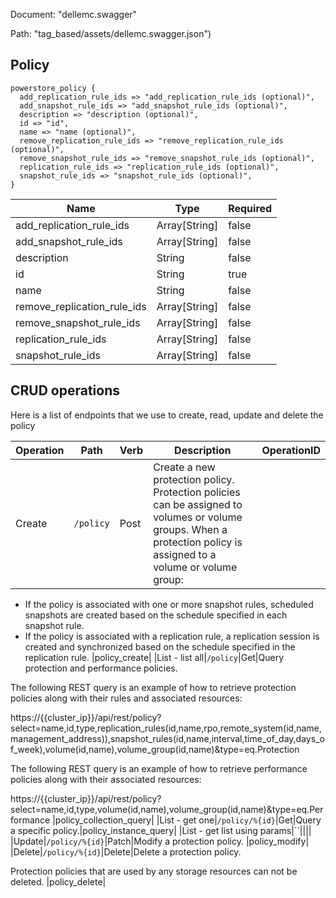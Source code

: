 Document: "dellemc.swagger"


Path: "tag_based/assets/dellemc.swagger.json")

## Policy



```puppet
powerstore_policy {
  add_replication_rule_ids => "add_replication_rule_ids (optional)",
  add_snapshot_rule_ids => "add_snapshot_rule_ids (optional)",
  description => "description (optional)",
  id => "id",
  name => "name (optional)",
  remove_replication_rule_ids => "remove_replication_rule_ids (optional)",
  remove_snapshot_rule_ids => "remove_snapshot_rule_ids (optional)",
  replication_rule_ids => "replication_rule_ids (optional)",
  snapshot_rule_ids => "snapshot_rule_ids (optional)",
}
```

| Name        | Type           | Required       |
| ------------- | ------------- | ------------- |
|add_replication_rule_ids | Array[String] | false |
|add_snapshot_rule_ids | Array[String] | false |
|description | String | false |
|id | String | true |
|name | String | false |
|remove_replication_rule_ids | Array[String] | false |
|remove_snapshot_rule_ids | Array[String] | false |
|replication_rule_ids | Array[String] | false |
|snapshot_rule_ids | Array[String] | false |



## CRUD operations

Here is a list of endpoints that we use to create, read, update and delete the policy

| Operation | Path | Verb | Description | OperationID |
| ------------- | ------------- | ------------- | ------------- | ------------- |
|Create|`/policy`|Post|Create a new protection policy. Protection policies can be assigned to volumes or volume groups. When a protection policy is assigned to a volume or volume group:
* If the policy is associated with one or more snapshot rules, scheduled snapshots are created based on the schedule specified in each snapshot rule.
* If the policy is associated with a replication rule, a replication session is created and synchronized based on the schedule specified in the replication rule.
|policy_create|
|List - list all|`/policy`|Get|Query protection and performance policies.

The following REST query is an example of how to retrieve protection policies along with their rules and associated resources:

https://{{cluster_ip}}/api/rest/policy?select=name,id,type,replication_rules(id,name,rpo,remote_system(id,name,management_address)),snapshot_rules(id,name,interval,time_of_day,days_of_week),volume(id,name),volume_group(id,name)&type=eq.Protection

The following REST query is an example of how to retrieve performance policies along with their associated resources: 
  
https://{{cluster_ip}}/api/rest/policy?select=name,id,type,volume(id,name),volume_group(id,name)&type=eq.Performance
|policy_collection_query|
|List - get one|`/policy/%{id}`|Get|Query a specific policy.|policy_instance_query|
|List - get list using params|``||||
|Update|`/policy/%{id}`|Patch|Modify a protection policy.
|policy_modify|
|Delete|`/policy/%{id}`|Delete|Delete a protection policy.

Protection policies that are used by any storage resources can not be deleted.
|policy_delete|
